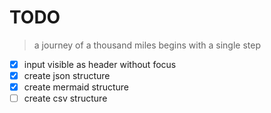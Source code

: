 # TODO

> a journey of a thousand miles begins with a single step

- [x] input visible as header without focus
- [x] create json structure
- [x] create mermaid structure
- [ ] create csv structure

